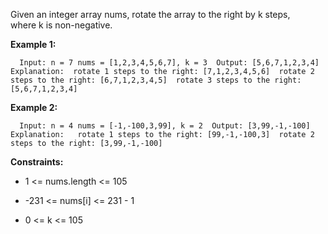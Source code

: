 Given an integer array nums, rotate the array to the right by k steps, where k is non-negative.

**Example 1:**

`   Input: n = 7 nums = [1,2,3,4,5,6,7], k = 3  Output: [5,6,7,1,2,3,4]  Explanation:  rotate 1 steps to the right: [7,1,2,3,4,5,6]  rotate 2 steps to the right: [6,7,1,2,3,4,5]  rotate 3 steps to the right: [5,6,7,1,2,3,4]   `

**Example 2:**

`   Input: n = 4 nums = [-1,-100,3,99], k = 2  Output: [3,99,-1,-100]  Explanation:   rotate 1 steps to the right: [99,-1,-100,3]  rotate 2 steps to the right: [3,99,-1,-100]   `

**Constraints:**

*   1 <= nums.length <= 105
    
*   \-231 <= nums\[i\] <= 231 - 1
    
*   0 <= k <= 105